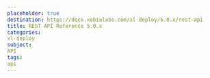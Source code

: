 ```yaml
---
placeholder: true
destination: https://docs.xebialabs.com/xl-deploy/5.0.x/rest-api
title: REST API Reference 5.0.x
categories: 
xl-deploy
subject:
API
tags:
api
---
```


